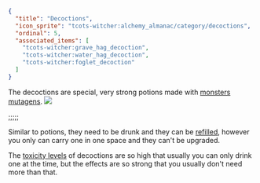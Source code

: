 ```json
{
  "title": "Decoctions",
  "icon_sprite": "tcots-witcher:alchemy_almanac/category/decoctions",
  "ordinal": 5,
  "associated_items": [
    "tcots-witcher:grave_hag_decoction",
    "tcots-witcher:water_hag_decoction",
    "tcots-witcher:foglet_decoction"
  ]
}
```

The decoctions are special, very strong potions made with [monsters mutagens](^tcots-witcher:alchemy_basics/basic_ingredients).
![](tcots-witcher:textures/gui/sprites/alchemy_almanac/entries/decoctions/decoctions_main.png,fit)

;;;;;

Similar to potions, they need to be drunk and they can be [refilled](^tcots-witcher:alchemy_basics/refilling),
however you only can carry one in one space and they can't be upgraded.


The [toxicity levels](^tcots-witcher:alchemy_basics/toxicity) of decoctions are so high that usually you can only drink
one at the time, but the effects are so strong that you usually don't need more than that.